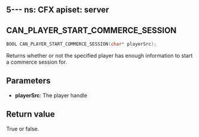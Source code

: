 5---
ns: CFX
apiset: server
---
## CAN_PLAYER_START_COMMERCE_SESSION

```c
BOOL CAN_PLAYER_START_COMMERCE_SESSION(char* playerSrc);
```

Returns whether or not the specified player has enough information to start a commerce session for.

## Parameters
* **playerSrc**: The player handle

## Return value
True or false.
